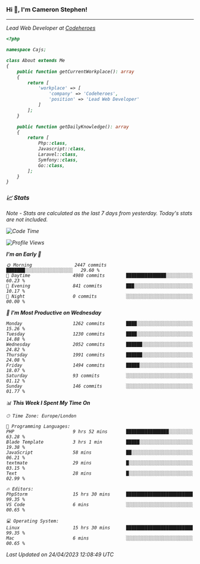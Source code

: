 ### Hi 👋, I'm Cameron Stephen!
<hr>
<p><em>Lead Web Developer at <a href="https://codeheroes.co.uk">Codeheroes</a></p>


```php
<?php

namespace Cajs;

class About extends Me
{
    public function getCurrentWorkplace(): array
    {
        return [
            'workplace' => [
                'company' => 'Codeheroes',
                'position' => 'Lead Web Developer'
            ]
        ];
    }

    public function getDailyKnowledge(): array
    {
        return [
            Php::class,
            Javascript::class,
            Laravel::class,
            Symfony::class,
            Go::class,
        ];
    }
}
```

### 📈 Stats
<p><em>Note - Stats are calculated as the last 7 days from yesterday. Today's stats are not included.</em></p>


<!--START_SECTION:waka-->
![Code Time](http://img.shields.io/badge/Code%20Time-3%2C332%20hrs%2049%20mins-blue)

![Profile Views](http://img.shields.io/badge/Profile%20Views-0-blue)

**I'm an Early 🐤** 

```text
🌞 Morning                2447 commits        ███████░░░░░░░░░░░░░░░░░░   29.60 % 
🌆 Daytime                4980 commits        ███████████████░░░░░░░░░░   60.23 % 
🌃 Evening                841 commits         ███░░░░░░░░░░░░░░░░░░░░░░   10.17 % 
🌙 Night                  0 commits           ░░░░░░░░░░░░░░░░░░░░░░░░░   00.00 % 
```
📅 **I'm Most Productive on Wednesday** 

```text
Monday                   1262 commits        ████░░░░░░░░░░░░░░░░░░░░░   15.26 % 
Tuesday                  1230 commits        ████░░░░░░░░░░░░░░░░░░░░░   14.88 % 
Wednesday                2052 commits        ██████░░░░░░░░░░░░░░░░░░░   24.82 % 
Thursday                 1991 commits        ██████░░░░░░░░░░░░░░░░░░░   24.08 % 
Friday                   1494 commits        █████░░░░░░░░░░░░░░░░░░░░   18.07 % 
Saturday                 93 commits          ░░░░░░░░░░░░░░░░░░░░░░░░░   01.12 % 
Sunday                   146 commits         ░░░░░░░░░░░░░░░░░░░░░░░░░   01.77 % 
```


📊 **This Week I Spent My Time On** 

```text
🕑︎ Time Zone: Europe/London

💬 Programming Languages: 
PHP                      9 hrs 52 mins       ████████████████░░░░░░░░░   63.28 % 
Blade Template           3 hrs 1 min         █████░░░░░░░░░░░░░░░░░░░░   19.38 % 
JavaScript               58 mins             ██░░░░░░░░░░░░░░░░░░░░░░░   06.21 % 
textmate                 29 mins             █░░░░░░░░░░░░░░░░░░░░░░░░   03.15 % 
Text                     28 mins             █░░░░░░░░░░░░░░░░░░░░░░░░   02.99 % 

🔥 Editors: 
PhpStorm                 15 hrs 30 mins      █████████████████████████   99.35 % 
VS Code                  6 mins              ░░░░░░░░░░░░░░░░░░░░░░░░░   00.65 % 

💻 Operating System: 
Linux                    15 hrs 30 mins      █████████████████████████   99.35 % 
Mac                      6 mins              ░░░░░░░░░░░░░░░░░░░░░░░░░   00.65 % 
```


 Last Updated on 24/04/2023 12:08:49 UTC
<!--END_SECTION:waka-->
